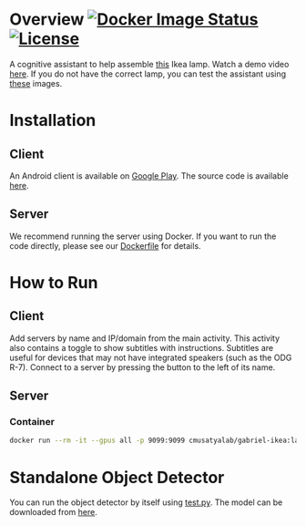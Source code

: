 # Overview [![Docker Image Status][docker-image]][docker] [![License][license-image]][license]

A cognitive assistant to help assemble
[this](https://www.amazon.com/Ikea-502-422-47-Magnarp-Table-Natural/dp/B00R3LSFII)
Ikea lamp. Watch a demo video
[here](https://www.youtube.com/watch?v=qDPuvBWNIUs). If you do not have the
correct lamp, you can test the assistant using
[these](https://docs.google.com/document/d/e/2PACX-1vTFamw49F4BpHOQEf__gJBMZZY1qIuJPN3RP77KdHEZJ8LQ4xxD_E8u4DcF5DHvJjrALy6VPlDIPc9q/pub)
images.

[docker-image]: https://img.shields.io/docker/build/cmusatyalab/gabriel-ikea.svg
[docker]: https://hub.docker.com/r/cmusatyalab/gabriel-ikea

[license-image]: http://img.shields.io/badge/license-Apache--2-blue.svg?style=flat
[license]: LICENSE

# Installation

## Client

An Android client is available on
[Google Play](https://play.google.com/store/apps/details?id=edu.cmu.cs.gabrielclient).
The source code is available
[here](https://github.com/cmusatyalab/gabriel-instruction/tree/master/android).

## Server

We recommend running the server using Docker. If you want to run the code
directly, please see our [Dockerfile](Dockerfile) for details.

# How to Run

## Client

Add servers by name and IP/domain from the main activity. This activity also
contains a toggle to show subtitles with instructions. Subtitles are useful for
devices that may not have integrated speakers (such as the ODG R-7). Connect to
a server by pressing the button to the left of its name.

## Server

### Container

```bash
docker run --rm -it --gpus all -p 9099:9099 cmusatyalab/gabriel-ikea:latest
```

# Standalone Object Detector

You can run the object detector by itself using [test.py](test.py). The model
can be downloaded from
[here](https://owncloud.cmusatyalab.org/owncloud/index.php/s/00HicjwH27mZpv8/download).
